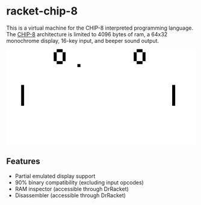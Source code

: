 # racket-chip-8
This is a virtual machine for the CHIP-8 interpreted programming language.
The [CHIP-8](https://en.wikipedia.org/wiki/CHIP-8) architecture is limited
to 4096 bytes of ram, a 64x32 monochrome display, 16-key input, and beeper
sound output.

![Pong](https://raw.githubusercontent.com/IrhamA/racket-chip-8/master/screenshots/pong.png)

## Features
- Partial emulated display support
- 90% binary compatibility (excluding input opcodes)
- RAM inspector (accessible through DrRacket)
- Disassembler (accessible through DrRacket)
